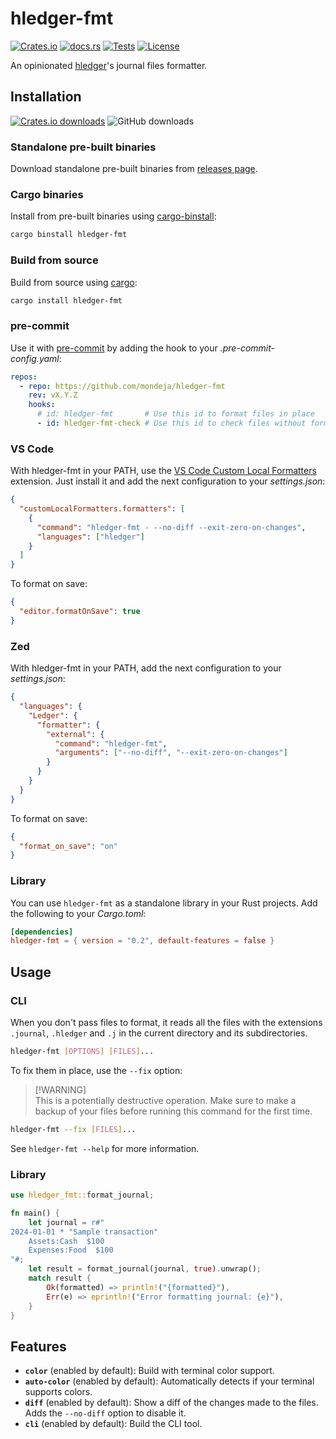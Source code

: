 # hledger-fmt

[![Crates.io](https://img.shields.io/crates/v/hledger-fmt?logo=rust)](https://crates.io/crates/hledger-fmt)
[![docs.rs](https://img.shields.io/docsrs/hledger-fmt?logo=docs.rs)](https://docs.rs/hledger-fmt)
[![Tests](https://img.shields.io/github/actions/workflow/status/mondeja/hledger-fmt/ci.yml?label=tests&logo=github)](https://github.com/mondeja/hledger-fmt/actions)
[![License](https://img.shields.io/crates/l/hledger-fmt)](https://github.com/mondeja/hledger-fmt/blob/master/LICENSE)

An opinionated [hledger]'s journal files formatter.

## Installation

[![Crates.io downloads](https://img.shields.io/crates/d/hledger-fmt?label=Crate%20downloads)](https://crates.io/crates/hledger-fmt)
![GitHub downloads](https://img.shields.io/github/downloads/mondeja/hledger-fmt/total?label=GitHub%20downloads)

### Standalone pre-built binaries

Download standalone pre-built binaries from [releases page].

### Cargo binaries

Install from pre-built binaries using [cargo-binstall]:

```sh
cargo binstall hledger-fmt
```

### Build from source

Build from source using [cargo]:

```sh
cargo install hledger-fmt
```

### pre-commit

Use it with [pre-commit] by adding the hook to your _.pre-commit-config.yaml_:

```yaml
repos:
  - repo: https://github.com/mondeja/hledger-fmt
    rev: vX.Y.Z
    hooks:
      # id: hledger-fmt       # Use this id to format files in place
      - id: hledger-fmt-check # Use this id to check files without formatting
```

### VS Code

With hledger-fmt in your PATH, use the [VS Code Custom Local Formatters]
extension. Just install it and add the next configuration to your
_settings.json_:

```json
{
  "customLocalFormatters.formatters": [
    {
      "command": "hledger-fmt - --no-diff --exit-zero-on-changes",
      "languages": ["hledger"]
    }
  ]
}
```

To format on save:

```json
{
  "editor.formatOnSave": true
}
```

### Zed

With hledger-fmt in your PATH, add the next configuration to your
_settings.json_:

```json
{
  "languages": {
    "Ledger": {
      "formatter": {
        "external": {
          "command": "hledger-fmt",
          "arguments": ["--no-diff", "--exit-zero-on-changes"]
        }
      }
    }
  }
}
```

To format on save:

```json
{
  "format_on_save": "on"
}
```

### Library

You can use `hledger-fmt` as a standalone library in your Rust projects. Add the
following to your _Cargo.toml_:

```toml
[dependencies]
hledger-fmt = { version = "0.2", default-features = false }
```

## Usage

### CLI

When you don't pass files to format, it reads all the files with
the extensions `.journal`, `.hledger` and `.j` in the current directory
and its subdirectories.

```sh
hledger-fmt [OPTIONS] [FILES]...
```

To fix them in place, use the `--fix` option:

> [!WARNING]\
> This is a potentially destructive operation. Make sure to make a backup
> of your files before running this command for the first time.

```sh
hledger-fmt --fix [FILES]...
```

See `hledger-fmt --help` for more information.

### Library

```rust
use hledger_fmt::format_journal;

fn main() {
    let journal = r#"
2024-01-01 * "Sample transaction"
    Assets:Cash  $100
    Expenses:Food  $100
"#;
    let result = format_journal(journal, true).unwrap();
    match result {
        Ok(formatted) => println!("{formatted}"),
        Err(e) => eprintln!("Error formatting journal: {e}"),
    }
}
```

## Features

- **`color`** (enabled by default): Build with terminal color support.
- **`auto-color`** (enabled by default): Automatically detects if your terminal
  supports colors.
- **`diff`** (enabled by default): Show a diff of the changes made to the files.
  Adds the `--no-diff` option to disable it.
- **`cli`** (enabled by default): Build the CLI tool.

[cargo-binstall]: https://github.com/cargo-bins/cargo-binstall
[hledger]: https://hledger.org
[cargo]: https://doc.rust-lang.org/cargo/
[releases page]: https://github.com/mondeja/hledger-fmt/releases
[pre-commit]: https://pre-commit.com
[VS Code Custom Local Formatters]: https://marketplace.visualstudio.com/items?itemName=jkillian.custom-local-formatters
